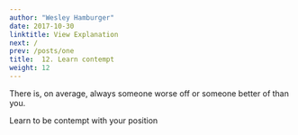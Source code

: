 ```yaml
---
author: "Wesley Hamburger"
date: 2017-10-30
linktitle: View Explanation
next: /
prev: /posts/one
title:  12. Learn contempt
weight: 12
---
```


There is, on average, always someone worse off or someone better of than you.

Learn to be contempt with your position
